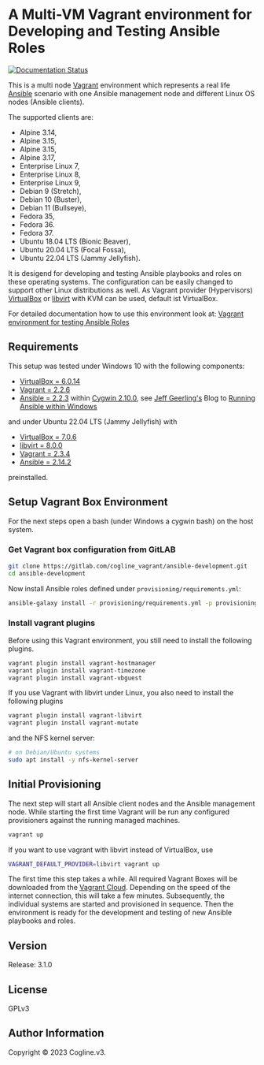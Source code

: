 # A Multi-VM Vagrant environment for Developing and Testing Ansible Roles

[![Documentation Status](https://readthedocs.org/projects/ansible-development/badge/?version=latest)](http://ansible-development.readthedocs.io/en/latest/?badge=latest)

This is a multi node [Vagrant](https://www.vagrantup.com/ "Vagrant")
environment which represents a real life [Ansible](http://docs.ansible.com/ansible/ "Ansible")
scenario with one Ansible management node and different Linux OS nodes (Ansible
clients).

The supported clients are:

* Alpine 3.14,
* Alpine 3.15,
* Alpine 3.15,
* Alpine 3.17,
* Enterprise Linux 7, 
* Enterprise Linux 8, 
* Enterprise Linux 9, 
* Debian 9 (Stretch),
* Debian 10 (Buster),
* Debian 11 (Bullseye),
* Fedora 35,
* Fedora 36.
* Fedora 37.
* Ubuntu 18.04 LTS (Bionic Beaver),
* Ubuntu 20.04 LTS (Focal Fossa),
* Ubuntu 22.04 LTS (Jammy Jellyfish).


It is desigend for developing and testing Ansible playbooks and roles on
these operating systems. The configuration can be easily changed to support
other Linux distributions as well. As Vagrant provider (Hypervisors)
[VirtualBox](https://www.virtualbox.org/ "Oracle VirtualBox")
or [libvirt](https://libvirt.org/index.html "libvirt Virtualization API") with KVM can be used, default ist VirtualBox.

For detailed documentation how to use this environment look at:
[Vagrant environment for testing Ansible Roles](http://ansible-development.readthedocs.io/en/latest/ "Ansible Development Environment") 


## Requirements

This setup was tested under Windows 10 with the following components: 

* [VirtualBox = 6.0.14](https://www.virtualbox.org/)
* [Vagrant = 2.2.6](https://www.vagrantup.com/)
* [Ansible = 2.2.3](http://docs.ansible.com/ansible/) within [Cygwin 2.10.0](https://www.cygwin.com/), see [Jeff Geerling's](https://www.jeffgeerling.com/) Blog to [Running Ansible within Windows](http://www.jeffgeerling.com/blog/running-ansible-within-windows)

and under Ubuntu 22.04 LTS (Jammy Jellyfish) with

* [VirtualBox = 7.0.6](https://www.virtualbox.org/)
* [libvirt = 8.0.0](https://libvirt.org/index.html)
* [Vagrant = 2.3.4](https://www.vagrantup.com/)
* [Ansible = 2.14.2](http://docs.ansible.com/ansible/)

preinstalled.


## Setup Vagrant Box Environment

For the next steps open a bash (under Windows a cygwin bash) on the host system.


### Get Vagrant box configuration from GitLAB

```bash
git clone https://gitlab.com/cogline_vagrant/ansible-development.git
cd ansible-development
```

Now install Ansible roles defined under `provisioning/requirements.yml`:

```bash
ansible-galaxy install -r provisioning/requirements.yml -p provisioning/roles
```

### Install vagrant plugins

Before using this Vagrant environment, you still need to install the following plugins.

```bash
vagrant plugin install vagrant-hostmanager
vagrant plugin install vagrant-timezone
vagrant plugin install vagrant-vbguest
```

If you use Vagrant with libvirt under Linux, you also need to install the
following plugins
```bash
vagrant plugin install vagrant-libvirt
vagrant plugin install vagrant-mutate
```
and the NFS kernel server:
```bash
# on Debian/Ubuntu systems
sudo apt install -y nfs-kernel-server
```


## Initial Provisioning

The next step will start all Ansible client nodes and the Ansible
management node. While starting the first time Vagrant will be run any
configured provisioners against the running managed machines.

```bash
vagrant up
```

If you want to use vagrant with libvirt instead of VirtualBox, use
```bash
VAGRANT_DEFAULT_PROVIDER=libvirt vagrant up
```

The first time this step takes a while. All required Vagrant Boxes will be
downloaded from the [Vagrant Cloud](https://app.vagrantup.com/boxes/search "Vagrant Cloud").
Depending on the speed of the internet connection, this will take a few minutes.
Subsequently, the individual systems are started and provisioned in sequence.
Then the environment is ready for the development and testing of new Ansible
playbooks and roles.


## Version

Release: 3.1.0


## License

GPLv3


## Author Information

Copyright &copy; 2023 Cogline.v3.
